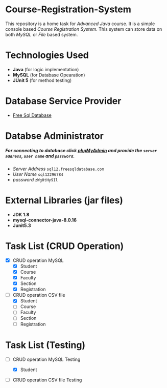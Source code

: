 # Course-Registration-System

This repository is a home task for *Advanced Java* course. It is a simple console based *Course Registration System*. This system can store data on both *MySQL* or *File* based system.

# Technologies Used
* **Java** (for logic implementation)
* **MySQL** (for Database Opearation)
* **JUnit 5** (for method testing)

# Database Service Provider
* [Free Sql Database](https://www.freesqldatabase.com/ "Free Sql Database")

# Databse Administrator
##### For connecting to database click [phpMyAdmin](http://www.phpmyadmin.co/ "phpMyAdmin")  and provide the ```server address```, ```user name``` and ```password```.
  * *Server Address* ```sql12.freesqldatabase.com```
  * *User Name* ```sql12296784```
  * *password* ```zWgHtHy9Il```
  
# External Libraries (jar files)
* **JDK 1.8** 
* **mysql-connector-java-8.0.16**
* **Junit5.3**

# Task List (CRUD Operation)
* [x] CRUD operation MySQL
  * [x] Student
  * [x] Course
  * [x] Faculty
  * [x] Section
  * [x] Registration
* [ ] CRUD operation CSV file
  * [x] Student
  * [ ] Course
  * [ ] Faculty
  * [ ] Section
  * [ ] Registration

# Task List (Testing)
* [ ] CRUD operation MySQL Testing
  * [x] Student
* [ ] CRUD operation CSV file Testing
  
  
